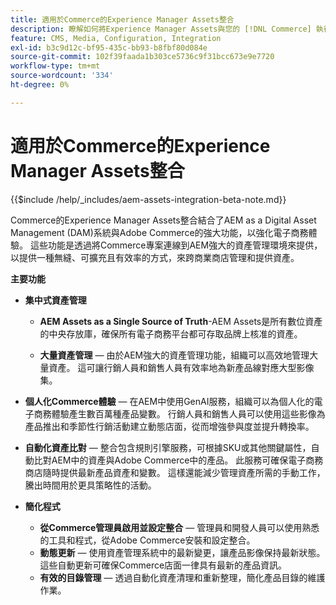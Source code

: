 ```yaml
---
title: 適用於Commerce的Experience Manager Assets整合
description: 瞭解如何將Experience Manager Assets與您的 [!DNL Commerce] 執行個體整合，以存取您商店中使用的無數媒體資產。
feature: CMS, Media, Configuration, Integration
exl-id: b3c9d12c-bf95-435c-bb93-b8fbf80d084e
source-git-commit: 102f39faada1b303ce5736c9f31bcc673e9e7720
workflow-type: tm+mt
source-wordcount: '334'
ht-degree: 0%

---
```


# 適用於Commerce的Experience Manager Assets整合

{{$include /help/_includes/aem-assets-integration-beta-note.md}}

Commerce的Experience Manager Assets整合結合了AEM as a Digital Asset Management (DAM)系統與Adobe Commerce的強大功能，以強化電子商務體驗。 這些功能是透過將Commerce專案連線到AEM強大的資產管理環境來提供，以提供一種無縫、可擴充且有效率的方式，來跨商業商店管理和提供資產。

**主要功能**

- **集中式資產管理**

   - **AEM Assets as a Single Source of Truth**-AEM Assets是所有數位資產的中央存放庫，確保所有電子商務平台都可存取品牌上核准的資產。

   - **大量資產管理** — 由於AEM強大的資產管理功能，組織可以高效地管理大量資產。 這可讓行銷人員和銷售人員有效率地為新產品線對應大型影像集。

- **個人化Commerce體驗** — 在AEM中使用GenAI服務，組織可以為個人化的電子商務體驗產生數百萬種產品變數。 行銷人員和銷售人員可以使用這些影像為產品推出和季節性行銷活動建立動態店面，從而增強參與度並提升轉換率。

- **自動化資產比對** — 整合包含規則引擎服務，可根據SKU或其他關鍵屬性，自動比對AEM中的資產與Adobe Commerce中的產品。 此服務可確保電子商務商店隨時提供最新產品資產和變數。 這樣還能減少管理資產所需的手動工作，騰出時間用於更具策略性的活動。

- **簡化程式**

   - **從Commerce管理員啟用並設定整合** — 管理員和開發人員可以使用熟悉的工具和程式，從Adobe Commerce安裝和設定整合。
   - **動態更新** — 使用資產管理系統中的最新變更，讓產品影像保持最新狀態。 這些自動更新可確保Commerce店面一律具有最新的產品資訊。
   - **有效的目錄管理** — 透過自動化資產清理和重新整理，簡化產品目錄的維護作業。
